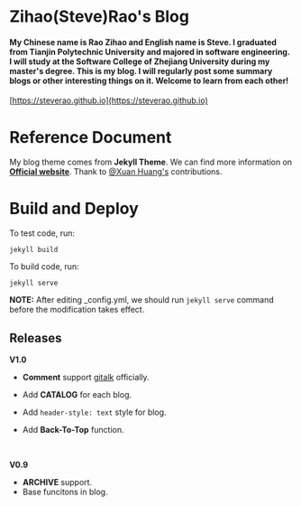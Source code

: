 # Zihao(Steve)Rao's Blog

#### My Chinese name is Rao Zihao and English name is Steve. I graduated from Tianjin Polytechnic University and majored in software engineering. I will study at the Software College of Zhejiang University during my master's degree. This is my blog. I will regularly post some summary blogs or other interesting things on it. Welcome to learn from each other!

[https://steverao.github.io](https://steverao.github.io)



# Reference Document

My blog theme comes from **Jekyll Theme**. We can find more information on **[Official website](http://jekyllcn.com/)**. Thank to [@Xuan Huang's](https://github.com/Huxpro) contributions.



# Build and Deploy

To test code, run:

```Shell
jekyll build
```

To build code, run:

```Shell
jekyll serve
```

**NOTE:** After editing _config.yml, we should run `jekyll serve` command before the modification takes effect.



## Releases

**V1.0**

- **Comment** support [gitalk](https://github.com/gitalk/gitalk) officially.

- Add **CATALOG** for each blog. 

- Add `header-style: text` style for blog.

- Add **Back-To-Top** function.

  ​

**V0.9**

- **ARCHIVE** support.
- Base funcitons in blog.